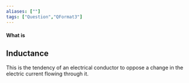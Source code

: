 ```yaml
---
aliases: [""]
tags: ["Question","QFormat3"]
---
```


#### What is
## Inductance
This is the tendency of an electrical conductor to oppose a change in the electric current flowing through it.